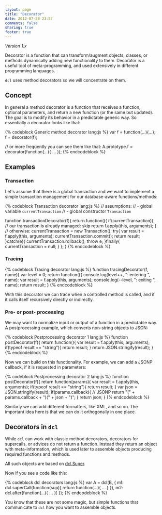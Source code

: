 ```yaml
---
layout: page
title: "Decorator"
date: 2012-07-28 23:57
comments: false
sharing: true
footer: true
---
```


*Version 1.x*

Decorator is a function that can transform/augment objects, classes, or methods
dynamically adding new functionality to them. Decorator is a useful tool of
meta-programming, and used extensively in different programming languages.

`dcl` uses method decorators so we will concentrate on them.

## Concept

In general a method decorator is a function that receives a function, optional parameters,
and return a new function (or the same but updated). The goal is to modify its behavior in
a predictable generic way. So essentially a decorator looks like that:

{% codeblock Generic method decorator lang:js %}
var f = function(...){...};
f = decorator(f);

// or more frequently you can see them like that:
A.prototype.f = decorator(function(...){
  ...
});
{% endcodeblock %}

## Examples

### Transaction

Let's assume that there is a global transaction and we want to implement a simple
transaction management for our database-aware functions/methods:

{% codeblock Transaction decorator lang:js %}
// assumptions:
// - global variable `currentTransaction`
// - global constructor `Transaction`

function transactionDecorator(f){
  return function(){
    if(currentTransaction){
      // our transaction is already managed: skip
      return f.apply(this, arguments);
    }
    // otherwise:
    currentTransaction = new Transaction();
    try{
      var result = f.apply(this, arguments);
      currentTransaction.commit();
      return result;
    }catch(e){
      currentTransaction.rollback();
      throw e;
    }finally{
      currentTransaction = null;
    }
  };
}
{% endcodeblock %}

### Tracing

{% codeblock Tracing decorator lang:js %}
function tracingDecorator(f, name){
  var level = 0;
  return function(){
    console.log(level++, ": entering ", name);
    var result = f.apply(this, arguments);
    console.log(--level, ": exiting ", name);
    return result;
}
{% endcodeblock %}

With this decorator we can trace when a controlled method is called, and if it calls
itself recursively directly or indirectly.

### Pre- or post- processing

We may want to normalize input or output of a function in a predictable way.
A postprocessing example, which converts non-string objects to JSON:

{% codeblock Postprocessing decorator 1 lang:js %}
function postDecorator(f){
  return function(){
    var result = f.apply(this, arguments);
    if(typeof result == "string"){
      return result;
    }
    return JSON.stringify(result);
}
{% endcodeblock %}

Now we can build on this functionality. For example, we can add a JSONP callback,
if it is requested in parameters:

{% codeblock Postprocessing decorator 2 lang:js %}
function postDecorator(f){
  return function(params){
    var result = f.apply(this, arguments);
    if(typeof result == "string"){
      return result;
    }
    var json = JSON.stringify(result);
    if(params.callback){
      // JSONP
      return "(" + params.callback + ")(" + json + ")";
    }
    return json;
}
{% endcodeblock %}

Similarly we can add different formatters, like XML, and so on. The important
idea here is that we can do it orthogonally in one place.

## Decorators in `dcl`

While `dcl` can work with classic method decorators, decorators for supercalls,
or advices do not return a function. Instead they return an object with
meta-information, which is used later to assemble objects producing required
functions and methods.

All such objects are based on [dcl.Super](../mini_js/super).

Now if you see a code like this:

{% codeblock dcl decorators lang:js %}
var A = dcl(B, {
  m1: dcl.superCall(function(sup){
    return function(...){
      ...
    }
  }),
  m2: dcl.after(function(...){
    ...
  })
});
{% endcodeblock %}

You know that these are not some magic, but simple functions that communicate to
`dcl` how you want to assemble objects.
